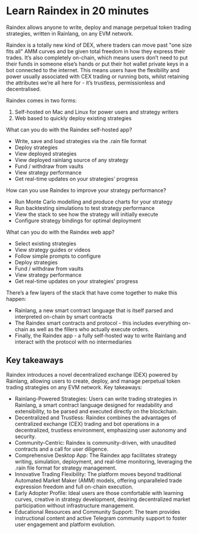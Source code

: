 # Learn Raindex in 20 minutes

Raindex allows anyone to write, deploy and manage perpetual token trading strategies, written in Rainlang, on any EVM network.

Raindex is a totally new kind of DEX, where traders can move past "one size fits all" AMM curves and be given total freedom in how they express their trades. It’s also completely on-chain, which means users don’t need to put their funds in someone else’s hands or put their hot wallet private keys in a bot connected to the internet. This means users have the flexibility and power usually associated with CEX trading or running bots, whilst retaining the attributes we’re all here for - it’s trustless, permissionless and decentralised. 

Raindex comes in two forms:
1. Self-hosted on Mac and Linux for power users and strategy writers
2. Web based to quickly deploy existing strategies

What can you do with the Raindex self-hosted app?
- Write, save and load strategies via the .rain file format
- Deploy strategies
- View deployed strategies
- View deployed rainlang source of any strategy
- Fund / withdraw from vaults
- View strategy performance
- Get real-time updates on your strategies’ progress

How can you use Raindex to improve your strategy performance?
- Run Monte Carlo modelling and produce charts for your strategy
- Run backtesting simulations to test strategy performance
- View the stack to see how the strategy will initially execute
- Configure strategy bindings for optimal deployment

What can you do with the Raindex web app?
- Select existing strategies
- View strategy guides or videos
- Follow simple prompts to configure
- Deploy strategies
- Fund / withdraw from vaults
- View strategy performance
- Get real-time updates on your strategies’ progress

There’s a few layers of the stack that have come together to make this happen:
- Rainlang, a new smart contract language that is itself parsed and interpreted on-chain by smart contracts
- The Raindex smart contracts and protocol - this includes everything on-chain as well as the fillers who actually execute orders.
- Finally, the Raindex app - a fully self-hosted way to write Rainlang and interact with the protocol with no intermediaries

## Key takeaways
Raindex introduces a novel decentralized exchange (DEX) powered by Rainlang, allowing users to create, deploy, and manage perpetual token trading strategies on any EVM network. Key takeaways:
- Rainlang-Powered Strategies: Users can write trading strategies in Rainlang, a smart contract language designed for readability and extensibility, to be parsed and executed directly on the blockchain.
- Decentralized and Trustless: Raindex combines the advantages of centralized exchange (CEX) trading and bot operations in a decentralized, trustless environment, emphasizing user autonomy and security.
- Community-Centric: Raindex is community-driven, with unaudited contracts and a call for user diligence.
- Comprehensive Desktop App: The Raindex app facilitates strategy writing, simulation, deployment, and real-time monitoring, leveraging the .rain file format for strategy management.
- Innovative Trading Flexibility: The platform moves beyond traditional Automated Market Maker (AMM) models, offering unparalleled trade expression freedom and full on-chain execution.
- Early Adopter Profile: Ideal users are those comfortable with learning curves, creative in strategy development, desiring decentralized market participation without infrastructure management.
- Educational Resources and Community Support: The team provides instructional content and active Telegram community support to foster user engagement and platform evolution.
